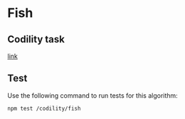 # Fish

## Codility task
[link](https://app.codility.com/programmers/lessons/7-stacks_and_queues/fish/)

## Test

Use the following command to run tests for this algorithm:

```
npm test /codility/fish
```
